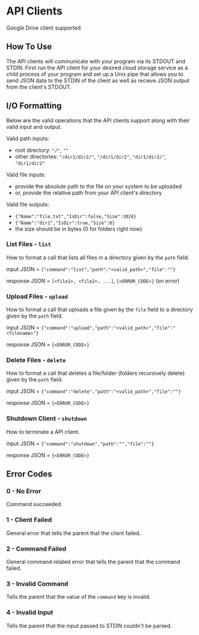 # API Clients
Google Drive client supported.

## How To Use 
The API clients will communicate with your program via its STDOUT and STDIN. First run the API client for your desired cloud storage service as a child process of your program and set up a Unix pipe that allows you to send JSON data to the STDIN of the client as well as recieve JSON output from the client's STDOUT. 

## I/O Formatting
Below are the valid operations that the API clients support along with their valid input and output.

Valid path inputs:
- root directory: `"/"`, `""`
- other directories: `"/dir1/dir2/"`, `"/dir1/dir2"`, `"dir1/dir2/"`, `"dir1/dir2"`

Valid file inputs:
- provide the absolute path to the file on your system to be uploaded
- or, provide the relative path from your API client's directory

Valid file outputs:
- `{"Name":"file.txt","IsDir":false,"Size":1024}`
- `{"Name":"dir1","IsDir":true,"Size":0}`
- the size should be in bytes (0 for folders right now)

### List Files - `list`
How to format a call that lists all files in a directory given by the `path` field.

input JSON = `{"command":"list","path":"<valid_path>","file":""}`

response JSON = `[<file1>, <file2>, ...]`, `{<ERROR_CODE>}` (on error)

### Upload Files - `upload`
How to format a call that uploads a file given by the `file` field to a directory given by the `path` field.

input JSON = `{"command":"upload","path":"<valid_path>","file":"<filename>"}`

response JSON = `{<ERROR_CODE>}`

### Delete Files - `delete`
How to format a call that deletes a file/folder (folders recursively delete) given by the `path` field.

input JSON = `{"command":"delete","path":"<valid_path>","file":""}`

response JSON = `{<ERROR_CODE>}`

### Shutdown Client - `shutdown`
How to terminate a API client.

input JSON = `{"command":"shutdown","path":"","file":""}`

response JSON = `{<ERROR_CODE>}`

## Error Codes

### 0 - No Error
Command succeeded.

### 1 - Client Failed
General error that tells the parent that the client failed.

### 2 - Command Failed
General command related error that tells the parent that the command failed.

### 3 - Invalid Command
Tells the parent that the value of the `command` key is invalid.

### 4 - Invalid Input
Tells the parent that the input passed to STDIN couldn't be parsed.
